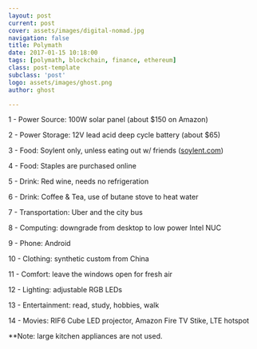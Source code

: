 ```yaml
---
layout: post
current: post
cover: assets/images/digital-nomad.jpg
navigation: false
title: Polymath
date: 2017-01-15 10:18:00
tags: [polymath, blockchain, finance, ethereum]
class: post-template
subclass: 'post'
logo: assets/images/ghost.png
author: ghost

---
```


1 - Power Source: 100W solar panel (about $150 on Amazon)

2 - Power Storage: 12V lead acid deep cycle battery (about $65)

3 - Food: Soylent only, unless eating out w/ friends ([soylent.com](https://t.umblr.com/redirect?z=http%3A%2F%2Fsoylent.com%2F&t=OGQ3YzA1NWI5Y2ZkMzU2Y2Y3ZTFhNzVhMWRiYTc2MjExYzQ1M2YzYSxxRzM5ZW52dQ%3D%3D&b=t%3Amc9oE5TJkAXO_RNMdoK8vQ&p=https%3A%2F%2Fsingularityhacker.com%2Fpost%2F155928165035%2Fdigital-nomad&m=1&ts=1642042727))

4 - Food: Staples are purchased online

5 - Drink: Red wine, needs no refrigeration

6 - Drink: Coffee & Tea, use of butane stove to heat water

7 - Transportation: Uber and the city bus

8 - Computing: downgrade from desktop to low power Intel NUC

9 - Phone: Android

10 - Clothing: synthetic custom from China

11 - Comfort: leave the windows open for fresh air

12 - Lighting: adjustable RGB LEDs

13 - Entertainment: read, study, hobbies, walk

14 - Movies: RIF6 Cube LED projector, Amazon Fire TV Stike, LTE hotspot

**Note: large kitchen appliances are not used.

